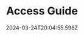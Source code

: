---
title: Access Guide
url: https://www.accessguide.io
date: "2024-03-24T20:04:55.598Z"
collection:
  - Accessibility
type: Collections
---
